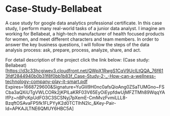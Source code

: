 # Case-Study-Bellabeat
A case study for google data analytics professional certificate.
In this case study, I perform many real-world tasks of a junior data analyst. I imagine am working for Bellabeat, a high-tech manufacturer of health focused products for women, and meet different characters and team members. In order to answer the key business questions, I will follow the steps of the data analysis process: ask, prepare, process, analyze, share, and act.

For detail description of the project click the link below:
(Case study: Bellabeat)[https://d3c33hcgiwev3.cloudfront.net/QWpX1RwgS1CqV9UcILtQQA_76f613fdf2844940b0b31f8f0bb1b83f_Case-Study-2-_-How-can-a-wellness-technology-company-play-it-smart.pdf Expires=1668729600&Signature=YuGlil9H0nc0afsQioAng0ZSaTUMGno~FSCba3aQXiUTgVWLCORk2jKPILaKRF03V65EyOiEypfdwUjMFZTMh89WqqYAIfPz~nBPcKpUdFO3C3SCSNyj7pXemE-CmMvzFvmiLLL8-BzqftOSAvaFP5fk1FLPYyK2d0TCTlhN2lc_&Key-Pair-Id=APKAJLTNE6QMUY6HBC5A]
